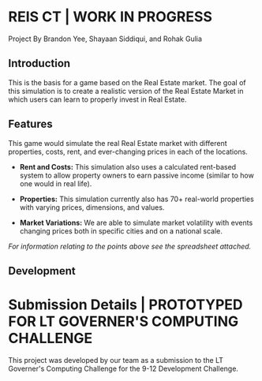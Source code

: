 # REIS CT  |  WORK IN PROGRESS

Project By Brandon Yee, Shayaan Siddiqui, and Rohak Gulia 

## Introduction

This is the basis for a game based on the Real Estate market. The goal of this simulation is to create a realistic version of the Real Estate Market in which users can learn to properly invest in Real Estate.

## Features

This game would simulate the real Real Estate market with different properties, costs, rent, and ever-changing prices in each of the locations.

 - **Rent and Costs:** This simulation also uses a calculated rent-based system to allow property owners to earn passive income (similar to how one would in real life).

 - **Properties:** This simulation currently also has 70+ real-world properties with varying prices, dimensions, and values.

 - **Market Variations:** We are able to simulate market volatility with events changing prices both in specific cities and on a national scale.

_For information relating to the points above see the spreadsheet attached._

## Development

# Submission Details | PROTOTYPED FOR LT GOVERNER'S COMPUTING CHALLENGE
This project was developed by our team as a submission to the LT Governer's Computing Challenge for the 9-12 Development Challenge. 
